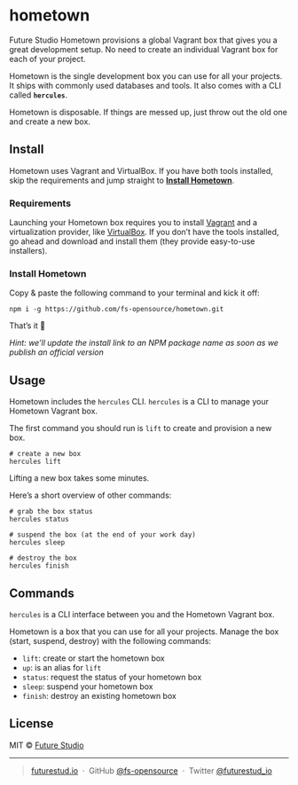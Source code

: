 # hometown
Future Studio Hometown provisions a global Vagrant box that gives you a great development setup. No need to create an individual Vagrant box for each of your project.

Hometown is the single development box you can use for all your projects. It ships with commonly used databases and tools. It also comes with a CLI called **`hercules`**.

Hometown is disposable. If things are messed up, just throw out the old one and create a new box.


## Install
Hometown uses Vagrant and VirtualBox. If you have both tools installed, skip the requirements and jump straight to **[Install Hometown](https://github.com/fs-opensource/hometown/tree/develop#install-hometown)**.


### Requirements
Launching your Hometown box requires you to install [Vagrant](https://www.vagrantup.com/downloads.html) and a virtualization provider, like [VirtualBox](https://www.virtualbox.org/wiki/Downloads). If you don’t have the tools installed, go ahead and download and install them (they provide easy-to-use installers).


### Install Hometown
Copy & paste the following command to your terminal and kick it off:

```
npm i -g https://github.com/fs-opensource/hometown.git
```

That’s it 🚀

*Hint: we’ll update the install link to an NPM package name as soon as we publish an official version*

## Usage
Hometown includes the `hercules` CLI. `hercules` is a CLI to manage your Hometown Vagrant box.

The first command you should run is `lift` to create and provision a new box.

```
# create a new box
hercules lift
```

Lifting a new box takes some minutes.

Here’s a short overview of other commands:

```
# grab the box status
hercules status

# suspend the box (at the end of your work day)
hercules sleep

# destroy the box
hercules finish
```


## Commands
`hercules` is a CLI interface between you and the Hometown Vagrant box.

Hometown is a box that you can use for all your projects. Manage the box (start, suspend, destroy) with the following commands:

- `lift`: create or start the hometown box
- `up`: is an alias for `lift`
- `status`: request the status of your hometown box
- `sleep`: suspend your hometown box
- `finish`: destroy an existing hometown box


## License

MIT © [Future Studio](https://futurestud.io)

---

> [futurestud.io](https://futurestud.io) &nbsp;&middot;&nbsp;
> GitHub [@fs-opensource](https://github.com/fs-opensource/) &nbsp;&middot;&nbsp;
> Twitter [@futurestud_io](https://twitter.com/futurestud_io)
